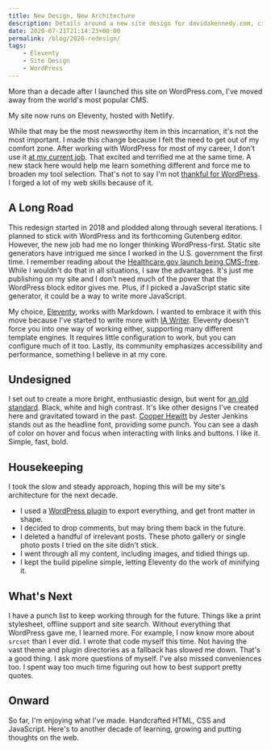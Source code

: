 ```yaml
---
title: New Design, New Architecture
description: Details around a new site design for davidakennedy.com, circa 2020.
date: 2020-07-21T21:14:23+00:00
permalink: /blog/2020-redesign/
tags:
    - Eleventy
    - Site Design
    - WordPress
---
```


More than a decade after I launched this site on WordPress.com, I've moved away from the world's most popular CMS.

My site now runs on Eleventy, hosted with Netlify.

While that may be the most newsworthy item in this incarnation, it's not the most important. I made this change because I felt the need to get out of my comfort zone. After working with WordPress for most of my career, I don't use it [at my current job](/blog/joining-ad-hoc/). That excited and terrified me at the same time. A new stack here would help me learn something different and force me to broaden my tool selection. That's not to say I'm not [thankful for WordPress](/blog/dear-wordpress/). I forged a lot of my web skills because of it.

## A Long Road

This redesign started in 2018 and plodded along through several iterations. I planned to stick with WordPress and its forthcoming Gutenberg editor. However, the new job had me no longer thinking WordPress-first. Static site generators have intrigued me since I worked in the U.S. government the first time. I remember reading about the [Healthcare.gov launch being CMS-free](https://medium.com/devseed/launching-healthcare-gov-28fe5df7d0f2). While I wouldn't do that in all situations, I saw the advantages. It's just me publishing on my site and I don't need much of the power that the WordPress block editor gives me. Plus, if I picked a JavaScript static site generator, it could be a way to write more JavaScript.

My choice, [Eleventy](https://www.11ty.dev/), works with Markdown. I wanted to embrace it with this move because I've started to write more with [IA Writer](https://ia.net/writer). Eleventy doesn't force you into one way of working either, supporting many different template engines. It requires little configuration to work, but you can configure much of it too. Lastly, its community emphasizes accessibility and performance, something I believe in at my core.

## Undesigned

I set out to create a more bright, enthusiastic design, but went for [an old standard](https://github.com/davidakennedy/davidakennedy.com/commit/935c33a0fa9d5185070a6dbc009b2e5f515ab0e7). Black, white and high contrast. It's like other designs I've created here and gravitated toward in the past. [Cooper Hewitt](https://www.cooperhewitt.org/open-source-at-cooper-hewitt/cooper-hewitt-the-typeface-by-chester-jenkins/) by Jester Jenkins stands out as the headline font, providing some punch. You can see a dash of color on hover and focus when interacting with links and buttons. I like it. Simple, fast, bold.

## Housekeeping

I took the slow and steady approach, hoping this will be my site's architecture for the next decade.

* I used a [WordPress plugin](https://github.com/benbalter/wordpress-to-jekyll-exporter) to export everything, and get front matter in shape.
* I decided to drop comments, but may bring them back in the future.
* I deleted a handful of irrelevant posts. These photo gallery or single photo posts I tried on the site didn't stick.
* I went through all my content, including images, and tidied things up.
* I kept the build pipeline simple, letting Eleventy do the work of minifying it.

## What's Next

I have a punch list to keep working through for the future. Things like a print stylesheet, offline support and site search. Without everything that WordPress gave me, I learned more. For example, I now know more about `srcset` than I ever did. I wrote that code myself this time. Not having the vast theme and plugin directories as a fallback has slowed me down. That's a good thing. I ask more questions of myself. I've also missed conveniences too. I spent way too much time figuring out how to best support pretty quotes.

## Onward

So far, I'm enjoying what I've made. Handcrafted HTML, CSS and JavaScript. Here's to another decade of learning, growing and putting thoughts on the web.
